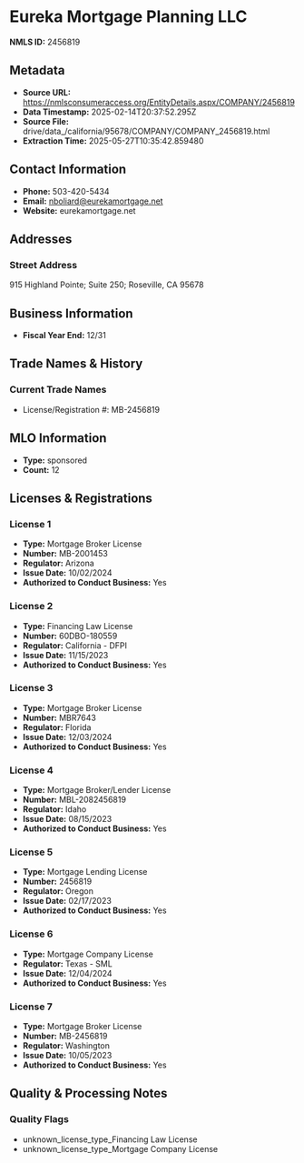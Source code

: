 # Eureka Mortgage Planning LLC

**NMLS ID:** 2456819

## Metadata
- **Source URL:** https://nmlsconsumeraccess.org/EntityDetails.aspx/COMPANY/2456819
- **Data Timestamp:** 2025-02-14T20:37:52.295Z
- **Source File:** drive/data_/california/95678/COMPANY/COMPANY_2456819.html
- **Extraction Time:** 2025-05-27T10:35:42.859480

## Contact Information
- **Phone:** 503-420-5434
- **Email:** nboliard@eurekamortgage.net
- **Website:** eurekamortgage.net

## Addresses
### Street Address
915 Highland Pointe; Suite 250; Roseville, CA 95678

## Business Information
- **Fiscal Year End:** 12/31

## Trade Names & History
### Current Trade Names
- License/Registration #: MB-2456819

## MLO Information
- **Type:** sponsored
- **Count:** 12

## Licenses & Registrations

### License 1
- **Type:** Mortgage Broker License
- **Number:** MB-2001453
- **Regulator:** Arizona
- **Issue Date:** 10/02/2024
- **Authorized to Conduct Business:** Yes

### License 2
- **Type:** Financing Law License
- **Number:** 60DBO-180559
- **Regulator:** California - DFPI
- **Issue Date:** 11/15/2023
- **Authorized to Conduct Business:** Yes

### License 3
- **Type:** Mortgage Broker License
- **Number:** MBR7643
- **Regulator:** Florida
- **Issue Date:** 12/03/2024
- **Authorized to Conduct Business:** Yes

### License 4
- **Type:** Mortgage Broker/Lender License
- **Number:** MBL-2082456819
- **Regulator:** Idaho
- **Issue Date:** 08/15/2023
- **Authorized to Conduct Business:** Yes

### License 5
- **Type:** Mortgage Lending License
- **Number:** 2456819
- **Regulator:** Oregon
- **Issue Date:** 02/17/2023
- **Authorized to Conduct Business:** Yes

### License 6
- **Type:** Mortgage Company License
- **Regulator:** Texas - SML
- **Issue Date:** 12/04/2024
- **Authorized to Conduct Business:** Yes

### License 7
- **Type:** Mortgage Broker License
- **Number:** MB-2456819
- **Regulator:** Washington
- **Issue Date:** 10/05/2023
- **Authorized to Conduct Business:** Yes

## Quality & Processing Notes
### Quality Flags
- unknown_license_type_Financing Law License
- unknown_license_type_Mortgage Company License
